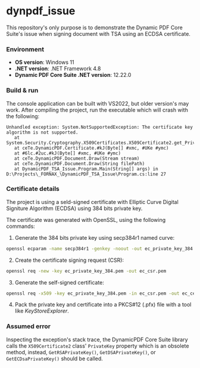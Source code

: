 # dynpdf_issue

This repository's only purpose is to demonstrate the Dynamic PDF Core Suite's
issue when signing document with TSA using an ECDSA certificate.


### Environment

- **OS version**: Windows 11
- **.NET version**: .NET Framework 4.8
- **Dynamic PDF Core Suite .NET version**: 12.22.0


### Build & run

The console application can be built with VS2022, but older version's may work.
After compiling the project, run the executable which will crash with the following:

```
Unhandled exception: System.NotSupportedException: The certificate key algorithm is not supported.
   at System.Security.Cryptography.X509Certificates.X509Certificate2.get_PrivateKey()
   at ceTe.DynamicPDF.Certificate.#kJ(Byte[] #xmc, #UKe #ymc)
   at #6lc.#2uc.#kJ(Byte[] #xmc, #UKe #ymc)
   at ceTe.DynamicPDF.Document.Draw(Stream stream)
   at ceTe.DynamicPDF.Document.Draw(String filePath)
   at DynamicPDF_TSA_Issue.Program.Main(String[] args) in D:\Projects\_FORNAX_\DynamicPDF_TSA_Issue\Program.cs:line 27
```

### Certificate details

The project is using a seld-signed certificate with Elliptic Curve Digital Signiture Algorithm (ECDSA)
using 384 bits private key.

The certificate was generated with OpenSSL, using the following commands:

1. Generate the 384 bits private key using secp384r1 named curve:
```bat
openssl ecparam -name secp384r1 -genkey -noout -out ec_private_key_384.pem
```
2. Create the certificate signing request (CSR):
```bat
openssl req -new -key ec_private_key_384.pem -out ec_csr.pem
```
3. Generate the self-signed certificate:
```bat
openssl req -x509 -key ec_private_key_384.pem -in ec_csr.pem -out ec_certificate_384.pem -days 365
```
4. Pack the private key and certificate into a PKCS#12 (.pfx) file with a tool like _KeyStoreExplorer_.


### Assumed error

Inspecting the exception's stack trace, the DynamicPDF Core Suite library calls the `X509Certificate2` class'
`PrivateKey` property which is an obsolete method, instead, `GetRSAPrivateKey()`, `GetDSAPrivateKey()`, or
`GetECDsaPrivateKey()` should be called.


